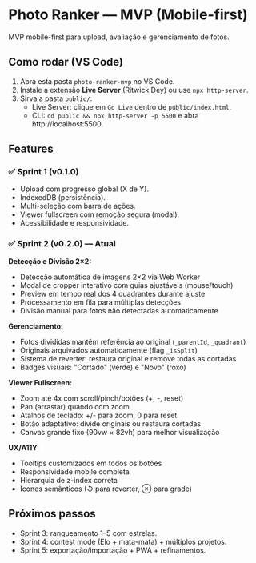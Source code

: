 # Photo Ranker — MVP (Mobile-first)
MVP mobile-first para upload, avaliação e gerenciamento de fotos.

## Como rodar (VS Code)
1. Abra esta pasta `photo-ranker-mvp` no VS Code.
2. Instale a extensão **Live Server** (Ritwick Dey) ou use `npx http-server`.
3. Sirva a pasta `public/`:
   - Live Server: clique em `Go Live` dentro de `public/index.html`.
   - CLI: `cd public && npx http-server -p 5500` e abra http://localhost:5500.

## Features

### ✅ Sprint 1 (v0.1.0)
- Upload com progresso global (X de Y).
- IndexedDB (persistência).
- Multi-seleção com barra de ações.
- Viewer fullscreen com remoção segura (modal).
- Acessibilidade e responsividade.

### ✅ Sprint 2 (v0.2.0) — **Atual**
**Detecção e Divisão 2×2:**
- Detecção automática de imagens 2×2 via Web Worker
- Modal de cropper interativo com guias ajustáveis (mouse/touch)
- Preview em tempo real dos 4 quadrantes durante ajuste
- Processamento em fila para múltiplas detecções
- Divisão manual para fotos não detectadas automaticamente

**Gerenciamento:**
- Fotos divididas mantêm referência ao original (`_parentId`, `_quadrant`)
- Originais arquivados automaticamente (flag `_isSplit`)
- Sistema de reverter: restaura original e remove todas as cortadas
- Badges visuais: "Cortado" (verde) e "Novo" (roxo)

**Viewer Fullscreen:**
- Zoom até 4x com scroll/pinch/botões (+, -, reset)
- Pan (arrastar) quando com zoom
- Atalhos de teclado: +/- para zoom, 0 para reset
- Botão adaptativo: divide originais ou restaura cortadas
- Canvas grande fixo (90vw × 82vh) para melhor visualização

**UX/A11Y:**
- Tooltips customizados em todos os botões
- Responsividade mobile completa
- Hierarquia de z-index correta
- Ícones semânticos (↺ para reverter, ⊗ para grade)

## Próximos passos
- Sprint 3: ranqueamento 1–5 com estrelas.
- Sprint 4: contest mode (Elo + mata-mata) + múltiplos projetos.
- Sprint 5: exportação/importação + PWA + refinamentos.